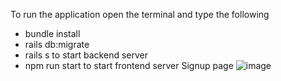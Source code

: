 To run the application
open the terminal and type the following
- bundle install
- rails db:migrate
- rails s to start backend server
- npm run start to start frontend server
Signup page
![image](https://github.com/user-attachments/assets/03ab6842-a292-4947-9c5d-41c814558cb1)
